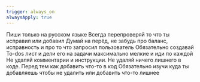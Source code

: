 ```yaml
---
trigger: always_on
alwaysApply: true
---
```

Пиши только на русском языке
Всегда перепроверяй то что ты исправил или добавил 
Думай на перёд, не забудь про баланс, исправность и про то что запросил пользователь
Обязательно создавай To-dos лист и дели его на задачи максимально мелкие и иди по каждой
Не удаляй комментарии и инструкции.
Не удаляй ничего лишнего в коде.
Перед тем как добавить что-то в код Обязательно изучи куда ты добавляешь чтобы не удалить или добавить что-то лишнее